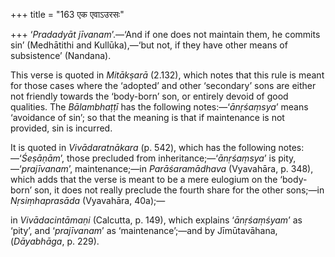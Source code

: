 +++
title = "163 एक एवाऽउरसः"

+++
‘*Pradadyāt jīvanam*’.—‘And if one does not maintain them, he commits
sin’ (Medhātithi and Kullūka),—‘but not, if they have other means of
subsistence’ (Nandana).

This verse is quoted in *Mitākṣarā* (2.132), which notes that this rule
is meant for those cases where the ‘adopted’ and other ‘secondary’ sons
are either not friendly towards the ‘body-born’ son, or entirely devoid
of good qualities. The *Bālambhaṭṭī* has the following
notes:—‘*ānṛśaṃsya*’ means ‘avoidance of sin’; so that the meaning is
that if maintenance is not provided, sin is incurred.

It is quoted in *Vivādaratnākara* (p. 542), which has the following
notes:—‘*Śeṣāṇām*’, those precluded from inheritance;—‘*ānṛśaṃsya*’ is
pity,—‘*prajīvanam*’, maintenance;—in *Parāśaramādhava* (Vyavahāra, p.
348), which adds that the verse is meant to be a mere eulogium on the
‘body-born’ son, it does not really preclude the fourth share for the
other sons;—in *Nṛsiṃhaprasāda* (Vyavahāra, 40a);—

in *Vivādacintāmaṇi* (Calcutta, p. 149), which explains ‘*ānṛśaṃśyam*’
as ‘pity’, and ‘*prajīvanam*’ as ‘maintenance’;—and by Jīmūtavāhana,
(*Dāyabhāga*, p. 229).


